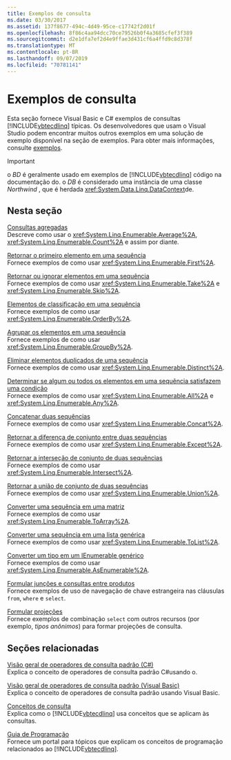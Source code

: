 ```yaml
---
title: Exemplos de consulta
ms.date: 03/30/2017
ms.assetid: 137f8677-494c-4d49-95ce-c17742f2d01f
ms.openlocfilehash: 8f86c4aa94dcc70ce79526b0f4a3685cfef3f389
ms.sourcegitcommit: d2e1dfa7ef2d4e9ffae3d431cf6a4ffd9c8d378f
ms.translationtype: MT
ms.contentlocale: pt-BR
ms.lasthandoff: 09/07/2019
ms.locfileid: "70781141"
---
```

# <a name="query-examples"></a>Exemplos de consulta
Esta seção fornece Visual Basic e C# exemplos de consultas [!INCLUDE[vbtecdlinq](../../../../../../includes/vbtecdlinq-md.md)] típicas. Os desenvolvedores que usam o Visual Studio podem encontrar muitos outros exemplos em uma solução de exemplo disponível na seção de exemplos. Para obter mais informações, consulte [exemplos](samples.md).  
  
> [!IMPORTANT]
> o *BD* é geralmente usado em exemplos de [!INCLUDE[vbtecdlinq](../../../../../../includes/vbtecdlinq-md.md)] código na documentação do. o *DB* é considerado uma instância de uma classe *Northwind* , que é herdada <xref:System.Data.Linq.DataContext>de.  
  
## <a name="in-this-section"></a>Nesta seção  
 [Consultas agregadas](aggregate-queries.md)  
 Descreve como usar o <xref:System.Linq.Enumerable.Average%2A>, <xref:System.Linq.Enumerable.Count%2A> e assim por diante.  
  
 [Retornar o primeiro elemento em uma sequência](return-the-first-element-in-a-sequence.md)  
 Fornece exemplos de como usar <xref:System.Linq.Enumerable.First%2A>.  
  
 [Retornar ou ignorar elementos em uma sequência](return-or-skip-elements-in-a-sequence.md)  
 Fornece exemplos de como usar <xref:System.Linq.Enumerable.Take%2A> e <xref:System.Linq.Enumerable.Skip%2A>.  
  
 [Elementos de classificação em uma sequência](sort-elements-in-a-sequence.md)  
 Fornece exemplos de como usar <xref:System.Linq.Enumerable.OrderBy%2A>.  
  
 [Agrupar os elementos em uma sequência](group-elements-in-a-sequence.md)  
 Fornece exemplos de como usar <xref:System.Linq.Enumerable.GroupBy%2A>.  
  
 [Eliminar elementos duplicados de uma sequência](eliminate-duplicate-elements-from-a-sequence.md)  
 Fornece exemplos de como usar <xref:System.Linq.Enumerable.Distinct%2A>.  
  
 [Determinar se algum ou todos os elementos em uma sequência satisfazem uma condição](determine-if-any-or-all-elements-in-a-sequence-satisfy-a-condition.md)  
 Fornece exemplos de como usar <xref:System.Linq.Enumerable.All%2A> e <xref:System.Linq.Enumerable.Any%2A>.  
  
 [Concatenar duas sequências](concatenate-two-sequences.md)  
 Fornece exemplos de como usar <xref:System.Linq.Enumerable.Concat%2A>.  
  
 [Retornar a diferença de conjunto entre duas sequências](return-the-set-difference-between-two-sequences.md)  
 Fornece exemplos de como usar <xref:System.Linq.Enumerable.Except%2A>.  
  
 [Retornar a interseção de conjunto de duas sequências](return-the-set-intersection-of-two-sequences.md)  
 Fornece exemplos de como usar <xref:System.Linq.Enumerable.Intersect%2A>.  
  
 [Retornar a união de conjunto de duas sequências](return-the-set-union-of-two-sequences.md)  
 Fornece exemplos de como usar <xref:System.Linq.Enumerable.Union%2A>.  
  
 [Converter uma sequência em uma matriz](convert-a-sequence-to-an-array.md)  
 Fornece exemplos de como usar <xref:System.Linq.Enumerable.ToArray%2A>.  
  
 [Converter uma sequência em uma lista genérica](convert-a-sequence-to-a-generic-list.md)  
 Fornece exemplos de como usar <xref:System.Linq.Enumerable.ToList%2A>.  
  
 [Converter um tipo em um IEnumerable genérico](convert-a-type-to-a-generic-ienumerable.md)  
 Fornece exemplos de como usar <xref:System.Linq.Enumerable.AsEnumerable%2A>.  
  
 [Formular junções e consultas entre produtos](formulate-joins-and-cross-product-queries.md)  
 Fornece exemplos de uso de navegação de chave estrangeira nas cláusulas `from`, `where` e `select`.  
  
 [Formular projeções](formulate-projections.md)  
 Fornece exemplos de combinação `select` com outros recursos (por exemplo, *tipos anônimos*) para formar projeções de consulta.  
  
## <a name="related-sections"></a>Seções relacionadas  
 [Visão geral de operadores de consulta padrão (C#)](../../../../../csharp/programming-guide/concepts/linq/standard-query-operators-overview.md)  
 Explica o conceito de operadores de consulta padrão C#usando o.  
  
 [Visão geral de operadores de consulta padrão (Visual Basic)](../../../../../visual-basic/programming-guide/concepts/linq/standard-query-operators-overview.md)  
 Explica o conceito de operadores de consulta padrão usando Visual Basic.  
  
 [Conceitos de consulta](query-concepts.md)  
 Explica como o [!INCLUDE[vbtecdlinq](../../../../../../includes/vbtecdlinq-md.md)] usa conceitos que se aplicam às consultas.  
  
 [Guia de Programação](programming-guide.md)  
 Fornece um portal para tópicos que explicam os conceitos de programação relacionados ao [!INCLUDE[vbtecdlinq](../../../../../../includes/vbtecdlinq-md.md)].
